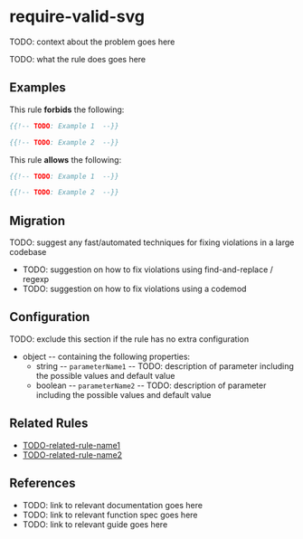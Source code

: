 # require-valid-svg

TODO: context about the problem goes here

TODO: what the rule does goes here

## Examples

This rule **forbids** the following:

```hbs
{{!-- TODO: Example 1  --}}
```

```hbs
{{!-- TODO: Example 2  --}}
```

This rule **allows** the following:

```hbs
{{!-- TODO: Example 1  --}}
```

```hbs
{{!-- TODO: Example 2  --}}
```

## Migration

TODO: suggest any fast/automated techniques for fixing violations in a large codebase

* TODO: suggestion on how to fix violations using find-and-replace / regexp
* TODO: suggestion on how to fix violations using a codemod

## Configuration

TODO: exclude this section if the rule has no extra configuration

* object -- containing the following properties:
  * string -- `parameterName1` -- TODO: description of parameter including the possible values and default value
  * boolean -- `parameterName2` -- TODO: description of parameter including the possible values and default value

## Related Rules

* [TODO-related-rule-name1](related-rule-name1.md)
* [TODO-related-rule-name2](related-rule-name2.md)

## References

* TODO: link to relevant documentation goes here
* TODO: link to relevant function spec goes here
* TODO: link to relevant guide goes here
